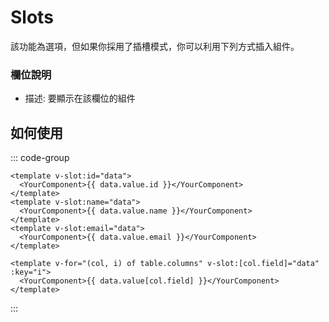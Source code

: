 # Slots

該功能為選項，但如果你採用了插槽模式，你可以利用下列方式插入組件。

### 欄位說明

- 描述: <Badge> 要顯示在該欄位的組件 </Badge>

## 如何使用

::: code-group

```vue [用法1 (對每個欄位進行不同渲染)]
<template v-slot:id="data">
  <YourComponent>{{ data.value.id }}</YourComponent>
</template>
<template v-slot:name="data">
  <YourComponent>{{ data.value.name }}</YourComponent>
</template>
<template v-slot:email="data">
  <YourComponent>{{ data.value.email }}</YourComponent>
</template>
```

```vue [用法2 (對所有欄位進行相同渲染)]
<template v-for="(col, i) of table.columns" v-slot:[col.field]="data" :key="i">
  <YourComponent>{{ data.value[col.field] }}</YourComponent>
</template>
```

:::
